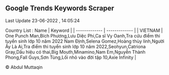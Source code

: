 

## Google Trends Keywords Scraper 
 
Last Update 23-06-2022 , 14:05:24

Country List :
 Name  | Keyword |
| ------------- | ------------- |
| VIETNAM | One Punch Man,Bích Phương,Lưu Diệc Phi,Ca sĩ Vy Oanh,Tra cứu điểm thi tuyển sinh lớp 10 năm 2022 Nam Định,Selena Gomez,Hoàng thùy linh,Người Ấy Là Ai,Tra điểm thi tuyển sinh lớp 10 năm 2022,Seohyun,Catriona Gray,Dấu hiệu có thai,Big Mouth,Minamino,Nam Em,Nguyễn Thành Phong,Fall Guys,Sơn Tùng,Lối nhỏ vào đời tập 10,Axie Infinity |



© Abdul Muttaqin 
